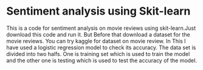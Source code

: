 # Sentiment analysis using Skit-learn

This is a code for sentiment analysis on movie reviews using skit-learn.Just download this code and run it. But Before that download a dataset for the movie reviews. You can try kaggle for dataset on movie review. In This I have used a logistic regression model to check its accuracy. The data set is divided into two halfs. One is training set which is used to train the model and the other one is testing which is used to test the accuracy of the model.
